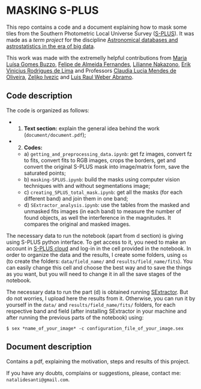 # MASKING S-PLUS

This repo contains a code and a document explaining how to mask some tiles from the Southern Photometric Local Universe Survey ([S-PLUS](https://www.splus.iag.usp.br/)). It was made as a _term project_ for the discipline [Astronomical databases and astrostatistics in the era of big data](https://uspdigital.usp.br/janus/componente/disciplinasOferecidasInicial.jsf?action=3&sgldis=AGA5926).

This work was made with the extremelly helpful contributions from [Maria Luísa Gomes Buzzo](http://lattes.cnpq.br/9829508296992486), [Felipe de Almeida Fernandes](http://lattes.cnpq.br/3565984584227844), [Lilianne Nakazono](http://lattes.cnpq.br/8135231533828484), [Erik Vinicius Rodrigues de Lima](http://lattes.cnpq.br/6523110145757023) and Professors [Claudia Lucia Mendes de Oliveira](http://lattes.cnpq.br/1170240266075175), [Zeljko Ivezic](http://faculty.washington.edu/ivezic/) and [Luis Raul Weber Abramo](http://lattes.cnpq.br/4558796258762790).

## Code description

The code is organized as follows:

   * 1. **Text section:** explain the general idea behind the work (`document/document.pdf`);
   * 2. **Codes:**
     * a) `getting_and_preprocessing_data.ipynb`: get fz images, convert fz to fits, convert fits to RGB images, crops the borders, get and convert the original S-PLUS mask into image/matrix form, save the saturated points;
     * b) `masking-SPLUS.ipynb`: build the masks using computer vision techniques with and without segmentations image;
     * c) `creating_SPLUS_total_mask.ipynb`: get all the masks (for each different band) and join them in one band;
     * d) `SExtractor_analysis.ipynb`: use the tables from the masked and unmasked fits images (in each band) to measure the number of found objects, as well the interference in the magnitudes. It compares the original and masked images.

The necessary data to run the notebook (apart from d section) is giving using S-PLUS python interface. To get access to it, you need to make an account in [S-PLUS cloud](https://splus.cloud/) and log-in in the cell provided in the notebook. In order to organize the data and the results, I create some folders, using `os` (to create the folders: `data/field_name/` and `results/field_name/fits`). You can easily change this cell and choose the best way and to save the things as you want, but you will need to change it in all the save stages of the notebook.

The necessary data to run the part (d) is obtained running [SExtractor](https://www.astromatic.net/software/sextractor/). But do not worries, I upload here the results from it. Otherwise, you can run it by yourself in the `data/` and `results/field_name/fits/` folders, for each respective band and field (after installing SExtractor in your machine and after running the previous parts of the notebook) using:

`$ sex *name_of_your_image* -c configuration_file_of_your_image.sex`

## Document description

Contains a pdf, explaining the motivation, steps and results of this project.

If you have any doubts, complains or suggestions, please, contact me: `natalidesanti@gmail.com`.
